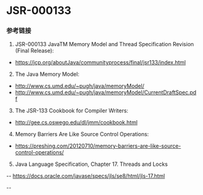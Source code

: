 JSR-000133
==


### 参考链接

1. JSR-000133 JavaTM Memory Model and Thread Specification Revision
(Final Release):

  - <https://jcp.org/aboutJava/communityprocess/final/jsr133/index.html>

2. The Java Memory Model:

  - <http://www.cs.umd.edu/~pugh/java/memoryModel/>
  - <http://www.cs.umd.edu/~pugh/java/memoryModel/CurrentDraftSpec.pdf>

3. The JSR-133 Cookbook for Compiler Writers:

  - <http://gee.cs.oswego.edu/dl/jmm/cookbook.html>

4. Memory Barriers Are Like Source Control Operations:

  - <https://preshing.com/20120710/memory-barriers-are-like-source-control-operations/>


5. Java Language Specification, Chapter 17. Threads and Locks

  -- <https://docs.oracle.com/javase/specs/jls/se8/html/jls-17.html>


--
